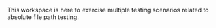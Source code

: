 This workspace is here to exercise multiple testing scenarios related to absolute file path testing.
